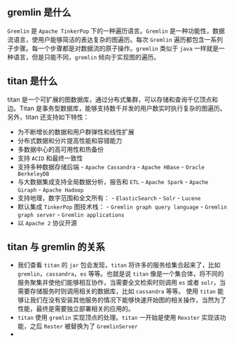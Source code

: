 ## gremlin 是什么 ##
`Gremlin` 是 `Apache TinkerPop` 下的一种遍历语言。`Gremlin` 是一种功能性，数据流语言，使用户能够简洁的表达复杂的图遍历。每次 `Gremlin` 遍历都包含一系列子步骤。每一个步骤都是对数据流的原子操作。`gremlin` 类似于 `java` 一样就是一种语言，但是只能不同，`gremlin` 倾向于实现图的遍历。
## titan 是什么 ##
titan 是一个可扩展的图数据库，通过分布式集群，可以存储和查询千亿顶点和边。Titan 是事务型数据库，能够支持数千并发的用户数实时执行复杂的图遍历。
另外，titan 还支持如下特性：
- 为不断增长的数据和用户群弹性和线性扩展
- 分布式数据和分片提高性能和容错能力
- 多数据中心的高可用性和热备份
- 支持 `ACID` 和最终一致性
- 支持多种数据存储后端
        - `Apache Cassandra`
        - `Apache HBase`
        - `Oracle BerkeleyDB`
- 与大数据集成支持全局数据分析，报告和 `ETL`
        - `Apache Spark`
        - `Apache Giraph`
        - `Apache Hadoop`
- 支持地理，数字范围和全文所有：
        - `ElasticSearch`
        - `Solr`
        - `Lucene`
- 默认集成 `TinkerPop` 图技术栈：
        - `Gremlin graph query language`
        - `Gremlin graph server`
        - `Gremlin applications`
- 以 `Apache 2` 协议开源

## titan 与 gremlin 的关系 ##
- 我们查看 `titan` 的 `jar` 包会发现，`titan` 将许多的服务给集合起来了，比如 `gremlin`，`cassandra`，`es` 等等。也就是说 `titan` 像是一个集合体，将不同的服务聚集并使他们能够相互协作，当需要全文检索时则调用 `es` 或者 `solr`，当需要存储服务时则调用相关的数据库，比如 `cassandra` 等等。
使用 `titan` 能够让我们在没有安装其他服务的情况下能够快速开始图的相关操作，当然为了性能，最终是需要独立部署相关的应用的。 
- `titan` 使用 `gremlin` 实现顶点的处理。`titan` 一开始是使用 `Rexster` 实现该功能，之后 `Rester` 被替换为了 `GremlinServer`
- 


